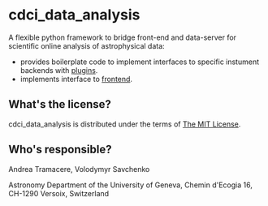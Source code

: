 cdci_data_analysis
==========================================

A flexible python framework to bridge front-end and data-server for scientific online analysis of astrophysical data:

* provides boilerplate code to implement interfaces to specific instument backends with [plugins](dispatcher-plugins).
* implements interface to [frontend](frontend).


What's the license?
-------------------

cdci_data_analysis is distributed under the terms of [The MIT License](LICENSE).

Who's responsible?
-------------------
Andrea Tramacere, Volodymyr Savchenko

Astronomy Department of the University of Geneva, Chemin d'Ecogia 16, CH-1290 Versoix, Switzerland
